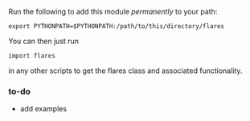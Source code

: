 
Run the following to add this module *permanently* to your path:

    export PYTHONPATH=$PYTHONPATH:/path/to/this/directory/flares

You can then just run

    import flares

in any other scripts to get the flares class and associated functionality.

### to-do
- add examples
